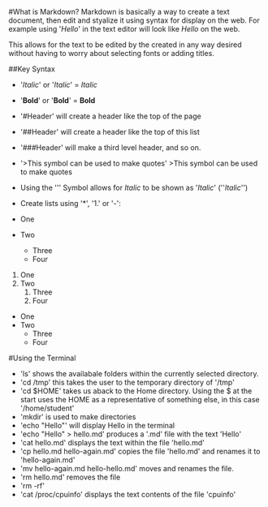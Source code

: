 #What is Markdown?
Markdown is basically a way to create a text document, then edit and styalize it using syntax for display on the web.
For example using '*Hello*' in the text editor will look like *Hello* on the web.

This allows for the text to be edited by the created in any way desired without having to worry about selecting fonts or adding titles.

##Key Syntax
* '*Italic*' or '_Italic_' = *Italic*
* '**Bold**' or '__Bold__' = **Bold**
* '#Header' will create a header like the top of the page
* '##Header' will create a header like the top of this list
* '###Header' will make a third level header, and so on.
* '>This symbol can be used to make quotes' >This symbol can be used to make quotes
* Using the ''' Symbol allows for *Italic* to be shown as '*Italic*' (''*Italic*'')
* Create lists using '*', '1.' or '-':

* One
* Two
	* Three
	* Four

1. One
2. Two
	1. Three
	2. Four

- One
- Two
	- Three
	- Four

#Using the Terminal
* 'ls' shows the availabale folders within the currently selected directory.
* 'cd /tmp' this takes the user to the temporary directory of '/tmp'
* 'cd $HOME' takes us aback to the Home directory. Using the $ at the start uses the HOME as a representative of something else, in this case '/home/student'
* 'mkdir' is used to make directories
* 'echo "Hello"' will display Hello in the terminal
* 'echo "Hello" > hello.md' produces a '.md' file with the text 'Hello'
* 'cat hello.md' displays the text within the file 'hello.md'
* 'cp hello.md hello-again.md' copies the file 'hello.md' and renames it to 'hello-again.md'
* 'mv hello-again.md hello-hello.md' moves and renames the file.
* 'rm hello.md' removes the file
* 'rm -rf'
* 'cat /proc/cpuinfo' displays the text contents of the file 'cpuinfo'

